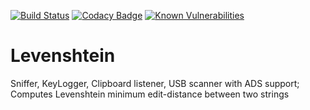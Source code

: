 [![Build Status](https://travis-ci.com/Konrad-Ziarko/Levenshtein.svg?branch=master)](https://travis-ci.com/Konrad-Ziarko/Levenshtein)
[![Codacy Badge](https://api.codacy.com/project/badge/Grade/a057f3a86458446180512fcff06c2cfc)](https://www.codacy.com/app/Konrad-Ziarko/Levenshtein?utm_source=github.com&amp;utm_medium=referral&amp;utm_content=Konrad-Ziarko/Levenshtein&amp;utm_campaign=Badge_Grade)
[![Known Vulnerabilities](https://snyk.io/test/github/Konrad-Ziarko/Levenshtein/badge.svg?targetFile=Zniffer.Tests%2FZniffer.Tests.csproj)](https://snyk.io/test/github/Konrad-Ziarko/Levenshtein?targetFile=Zniffer.Tests%2FZniffer.Tests.csproj)
   
   
# Levenshtein

Sniffer, KeyLogger, Clipboard listener, USB scanner with ADS support; Computes Levenshtein minimum edit-distance between two strings 

